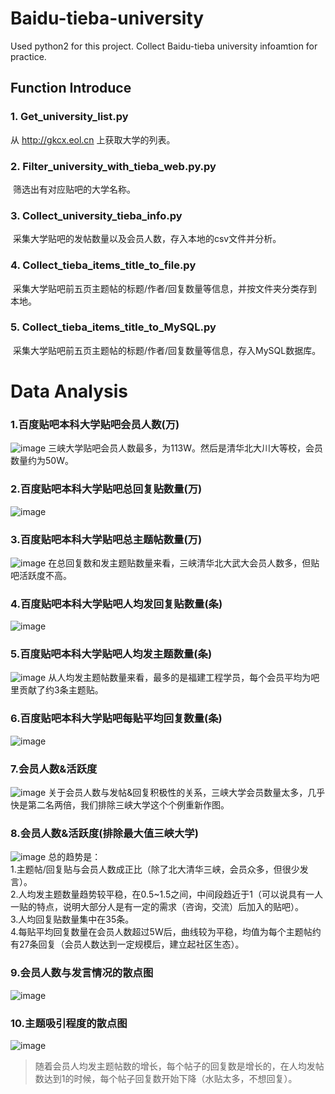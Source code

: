 

# Baidu-tieba-university
Used python2 for this project.
Collect Baidu-tieba university infoamtion for practice.
<br>
## Function Introduce
### 1. Get_university_list.py
  从 http://gkcx.eol.cn 上获取大学的列表。
  <br>
### 2. Filter_university_with_tieba_web.py.py
  筛选出有对应贴吧的大学名称。
  <br>
### 3. Collect_university_tieba_info.py
  采集大学贴吧的发帖数量以及会员人数，存入本地的csv文件并分析。
  <br>
### 4. Collect_tieba_items_title_to_file.py
  采集大学贴吧前五页主题帖的标题/作者/回复数量等信息，并按文件夹分类存到本地。
  <br>
### 5. Collect_tieba_items_title_to_MySQL.py
  采集大学贴吧前五页主题帖的标题/作者/回复数量等信息，存入MySQL数据库。
  <br>
  

# Data Analysis
### 1.百度贴吧本科大学贴吧会员人数(万)
![image](https://github.com/nickliqian/Baidu-tieba-university/blob/master/Analysis%20Chart/百度贴吧本科大学贴吧会员人数(万).png)
三峡大学贴吧会员人数最多，为113W。然后是清华北大川大等校，会员数量约为50W。
<br>
### 2.百度贴吧本科大学贴吧总回复贴数量(万)
![image](https://github.com/nickliqian/Baidu-tieba-university/blob/master/Analysis%20Chart/百度贴吧本科大学贴吧总回复贴数量(万).png)
<br>
### 3.百度贴吧本科大学贴吧总主题帖数量(万)
![image](https://github.com/nickliqian/Baidu-tieba-university/blob/master/Analysis%20Chart/百度贴吧本科大学贴吧总主题帖数量(万).png)
在总回复数和发主题贴数量来看，三峡清华北大武大会员人数多，但贴吧活跃度不高。
<br>
### 4.百度贴吧本科大学贴吧人均发回复贴数量(条)
![image](https://github.com/nickliqian/Baidu-tieba-university/blob/master/Analysis%20Chart/百度贴吧本科大学贴吧人均发回复贴数量(条).png)
<br>
### 5.百度贴吧本科大学贴吧人均发主题数量(条)
![image](https://github.com/nickliqian/Baidu-tieba-university/blob/master/Analysis%20Chart/百度贴吧本科大学贴吧人均发主题数量(条).png)
从人均发主题帖数量来看，最多的是福建工程学员，每个会员平均为吧里贡献了约3条主题贴。
<br>
### 6.百度贴吧本科大学贴吧每贴平均回复数量(条)
![image](https://github.com/nickliqian/Baidu-tieba-university/blob/master/Analysis%20Chart/百度贴吧本科大学贴吧每贴平均回复数量(条).png)
<br>

### 7.会员人数&活跃度
![image](https://github.com/nickliqian/Baidu-tieba-university/blob/master/Analysis%20Chart/会员人数&活跃度.png)
关于会员人数与发帖&回复积极性的关系，三峡大学会员数量太多，几乎快是第二名两倍，我们排除三峡大学这个个例重新作图。
### 8.会员人数&活跃度(排除最大值三峡大学)
![image](https://github.com/nickliqian/Baidu-tieba-university/blob/master/Analysis%20Chart/会员人数&活跃度(排除最大值三峡大学).png)
总的趋势是：
<br>1.主题帖/回复贴与会员人数成正比（除了北大清华三峡，会员众多，但很少发言）。
<br>2.人均发主题数量趋势较平稳，在0.5~1.5之间，中间段趋近于1（可以说具有一人一贴的特点，说明大部分人是有一定的需求（咨询，交流）后加入的贴吧）。
<br>3.人均回复贴数量集中在35条。
<br>4.每贴平均回复数量在会员人数超过5W后，曲线较为平稳，均值为每个主题帖约有27条回复（会员人数达到一定规模后，建立起社区生态）。
<br>
### 9.会员人数与发言情况的散点图
![image](https://github.com/nickliqian/Baidu-tieba-university/blob/master/Analysis%20Chart/会员人数与发言情况的散点图.png)
<br>
### 10.主题吸引程度的散点图
![image](https://github.com/nickliqian/Baidu-tieba-university/blob/master/Analysis%20Chart/主题吸引程度的散点图.png)
>随着会员人均发主题帖数的增长，每个帖子的回复数是增长的，在人均发帖数达到1的时候，每个帖子回复数开始下降（水贴太多，不想回复）。
